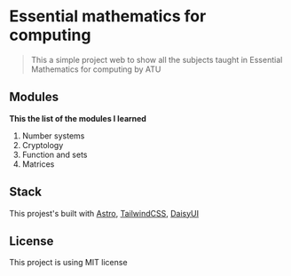 # Essential mathematics for computing
> This a simple project web to show all the subjects taught in Essential Mathematics for computing by ATU

## Modules
**This the list of the modules I learned**
1. Number systems
2. Cryptology
3. Function and sets
4. Matrices


## Stack
This projest's built with [Astro](https://astro.build), [TailwindCSS](https://tailwindcss.com), [DaisyUI](https://daisyui.com)


## License
This project is using MIT license
